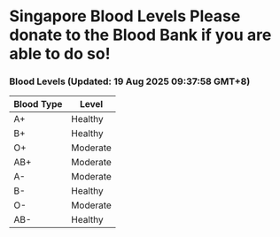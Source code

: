 Singapore Blood Levels
 Please donate to the Blood Bank if you are able to do so!
================================================================================================================================

### Blood Levels (Updated: 19 Aug 2025 09:37:58 GMT+8)
| Blood Type | Level     |
|------------|-----------|
| A+     | Healthy |
| B+     | Healthy |
| O+     | Moderate |
| AB+     | Moderate |
| A-     | Moderate |
| B-     | Healthy |
| O-     | Moderate |
| AB-     | Healthy |
